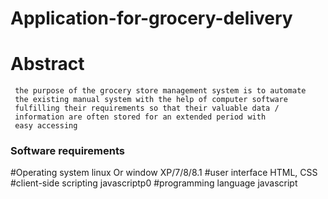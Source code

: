 # Application-for-grocery-delivery

# Abstract
     the purpose of the grocery store management system is to automate
     the existing manual system with the help of computer software 
     fulfilling their requirements so that their valuable data / 
     information are often stored for an extended period with 
     easy accessing
     
### Software requirements
#Operating system
     linux Or window XP/7/8/8.1
#user interface
     HTML, CSS
#client-side scripting
     javascriptp0
#programming language
     javascript
